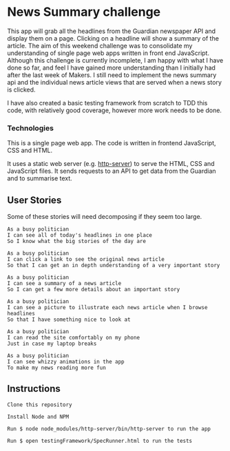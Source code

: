 # News Summary challenge

This app will grab all the headlines from the Guardian newspaper API and display them on a page.  Clicking on a headline will show a summary of the article. The aim of this weekend challenge was to consolidate my understanding of single page web apps written in front end JavaScript. Although this challenge is currently incomplete, I am happy with what I have done so far, and feel I have gained more understanding than I initially had after the last week of Makers. I still need to implement the news summary api and the individual news article views that are served when a news story is clicked.

I have also created a basic testing framework from scratch to TDD this code, with relatively good coverage, however more work needs to be done.

### Technologies

This is a single page web app. The code is written in frontend JavaScript, CSS and HTML.  

It uses a static web server (e.g. [http-server](https://www.npmjs.com/package/http-server)) to serve the HTML, CSS and JavaScript files. It sends requests to an API to get data from the Guardian and to summarise text.

## User Stories

Some of these stories will need decomposing if they seem too large.

```
As a busy politician
I can see all of today's headlines in one place
So I know what the big stories of the day are
```

```
As a busy politician
I can click a link to see the original news article
So that I can get an in depth understanding of a very important story
```

```
As a busy politician
I can see a summary of a news article
So I can get a few more details about an important story
```

```
As a busy politician
I can see a picture to illustrate each news article when I browse headlines
So that I have something nice to look at
```

```
As a busy politician
I can read the site comfortably on my phone
Just in case my laptop breaks
```

```
As a busy politician
I can see whizzy animations in the app
To make my news reading more fun
```

## Instructions

```
Clone this repository
```

```
Install Node and NPM
```

```
Run $ node node_modules/http-server/bin/http-server to run the app
```

```
Run $ open testingFramework/SpecRunner.html to run the tests
```
